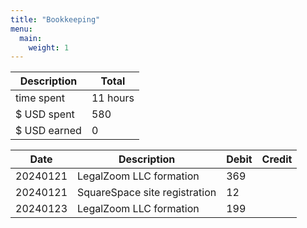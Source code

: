 ```yaml
---
title: "Bookkeeping"
menu:
  main:
    weight: 1
---
```


| Description     | Total        |
| -----------     | -----        |
| time spent      | 11 hours     |
| $ USD spent     | 580          |
| $ USD earned    | 0            |

| Date        | Description | Debit | Credit |
| ----------- | ----------- | ----- | ------ | 
| 20240121    | LegalZoom LLC formation             | 369    |        |
| 20240121    | SquareSpace site registration       | 12     |        |
| 20240123    | LegalZoom LLC formation             | 199    |        |